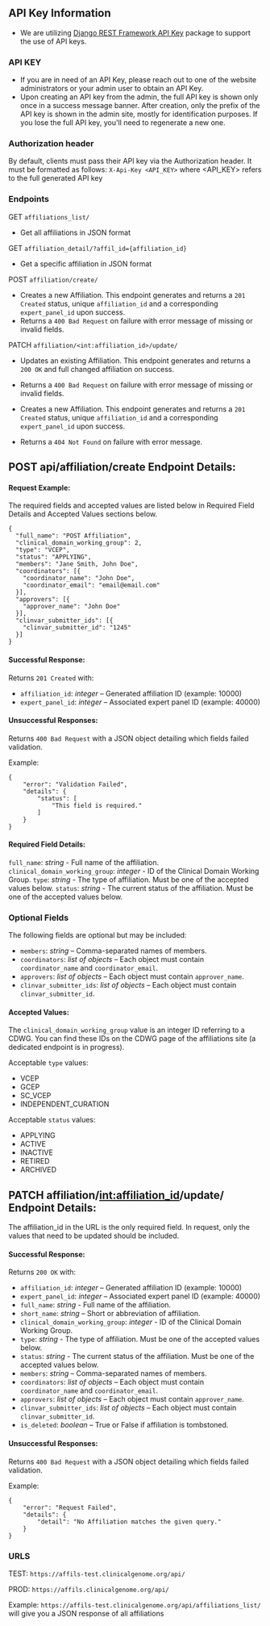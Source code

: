 ## API Key Information

- We are utilizing
  [Django REST Framework API Key](https://florimondmanca.github.io/djangorestframework-api-key/)
  package to support the use of API keys.

### API KEY

- If you are in need of an API Key, please reach out to one of the website
  administrators or your admin user to obtain an API Key.
- Upon creating an API key from the admin, the full API key is shown only once
  in a success message banner. After creation, only the prefix of the API key is
  shown in the admin site, mostly for identification purposes. If you lose the
  full API key, you'll need to regenerate a new one.

### Authorization header

By default, clients must pass their API key via the Authorization header. It
must be formatted as follows: `X-Api-Key <API_KEY>` where \<API_KEY> refers to
the full generated API key

### Endpoints

GET `affiliations_list/`

- Get all affiliations in JSON format

GET `affiliation_detail/?affil_id={affiliation_id}`

- Get a specific affiliation in JSON format

POST `affiliation/create/`

- Creates a new Affiliation. This endpoint generates and returns a `201 Created`
  status, unique `affiliation_id` and a corresponding `expert_panel_id` upon
  success.
- Returns a `400 Bad Request` on failure with error message of missing or
  invalid fields.

PATCH `affiliation/<int:affiliation_id>/update/`

- Updates an existing Affiliation. This endpoint generates and returns a
  `200 OK` and full changed affiliation on success.

- Returns a `400 Bad Request` on failure with error message of missing or
  invalid fields.

- Creates a new Affiliation. This endpoint generates and returns a `201 Created`
  status, unique `affiliation_id` and a corresponding `expert_panel_id` upon
  success.

- Returns a `404 Not Found` on failure with error message.

## POST api/affiliation/create Endpoint Details:

#### Request Example:

The required fields and accepted values are listed below in Required Field
Details and Accepted Values sections below.

```
{
  "full_name": "POST Affiliation",
  "clinical_domain_working_group": 2,
  "type": "VCEP",
  "status": "APPLYING",
  "members": "Jane Smith, John Doe",
  "coordinators": [{
    "coordinator_name": "John Doe",
    "coordinator_email": "email@email.com"
  }],
  "approvers": [{
    "approver_name": "John Doe"
  }],
  "clinvar_submitter_ids": [{
    "clinvar_submitter_id": "1245"
  }]
}
```

#### Successful Response:

Returns `201 Created` with:

- `affiliation_id`: *integer* – Generated affiliation ID (example: 10000)
- `expert_panel_id`: *integer* – Associated expert panel ID (example: 40000)

#### Unsuccessful Responses:

Returns `400 Bad Request` with a JSON object detailing which fields failed
validation.

Example:

```
{
    "error": "Validation Failed",
    "details": {
        "status": [
            "This field is required."
        ]
    }
}
```

#### Required Field Details:

`full_name`: *string* - Full name of the affiliation.
`clinical_domain_working_group`: *integer* - ID of the Clinical Domain Working
Group. `type`: *string* - The type of affiliation. Must be one of the accepted
values below. `status`: *string* - The current status of the affiliation. Must
be one of the accepted values below.

### Optional Fields

The following fields are optional but may be included:

- `members`: *string* – Comma-separated names of members.
- `coordinators`: *list of objects* – Each object must contain
  `coordinator_name` and `coordinator_email`.
- `approvers`: *list of objects* – Each object must contain `approver_name`.
- `clinvar_submitter_ids`: *list of objects* – Each object must contain
  `clinvar_submitter_id`.

#### Accepted Values:

The `clinical_domain_working_group` value is an integer ID referring to a CDWG.
You can find these IDs on the CDWG page of the affiliations site (a dedicated
endpoint is in progress).

Acceptable `type` values:

- VCEP
- GCEP
- SC_VCEP
- INDEPENDENT_CURATION

Acceptable `status` values:

- APPLYING
- ACTIVE
- INACTIVE
- RETIRED
- ARCHIVED

## PATCH affiliation/<int:affiliation_id>/update/ Endpoint Details:

The affiliation_id in the URL is the only required field. In request, only the
values that need to be updated should be included.

#### Successful Response:

Returns `200 OK` with:

- `affiliation_id`: *integer* – Generated affiliation ID (example: 10000)
- `expert_panel_id`: *integer* – Associated expert panel ID (example: 40000)
- `full_name`: *string* - Full name of the affiliation.
- `short_name`: *string* – Short or abbreviation of affiliation.
- `clinical_domain_working_group`: *integer* - ID of the Clinical Domain Working
  Group.
- `type`: *string* - The type of affiliation. Must be one of the accepted values
  below.
- `status`: *string* - The current status of the affiliation. Must be one of the
  accepted values below.
- `members`: *string* – Comma-separated names of members.
- `coordinators`: *list of objects* – Each object must contain
  `coordinator_name` and `coordinator_email`.
- `approvers`: *list of objects* – Each object must contain `approver_name`.
- `clinvar_submitter_ids`: *list of objects* – Each object must contain
  `clinvar_submitter_id`.
- `is_deleted`: *boolean* – True or False if affiliation is tombstoned.

#### Unsuccessful Responses:

Returns `400 Bad Request` with a JSON object detailing which fields failed
validation.

Example:

```
{
    "error": "Request Failed",
    "details": {
        "detail": "No Affiliation matches the given query."
    }
}
```

### URLS

TEST: `https://affils-test.clinicalgenome.org/api/`

PROD: `https://affils.clinicalgenome.org/api/`

Example: `https://affils-test.clinicalgenome.org/api/affiliations_list/` will
give you a JSON response of all affiliations
